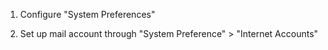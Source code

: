 1. Configure "System Preferences"

2. Set up mail account through "System Preference" > "Internet Accounts"
